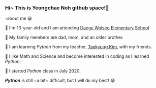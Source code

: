 ### Hi~ This is Yeongchae Noh github space!👋

-about me 😀

🧡 I'm 13-year-old and I am attending [Daegu Wolseo Elementary School](http://www.dgwolseo.es.kr/)

💛 My family members are dad, mom, and an older brother.

💚 I am learning _Python_ from my teacher, [Taekyung Kim](http://github.com/ktk1501), with my friends.

💙 I like Math and Science and become interested in coding as I learned _Python_.

💜 I started _Python_ class in July 2020.

___Python___ is still ~a bit~ difficult, but I will do my best! 😁
